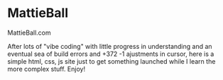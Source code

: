 # MattieBall
MattieBall.com 

After lots of "vibe coding" with little progress in understanding and an eventual sea of build errors and +372 -1 ajustments in cursor, here is a simple html, css, js site just to get something launched while I learn the more complex stuff.
Enjoy!
